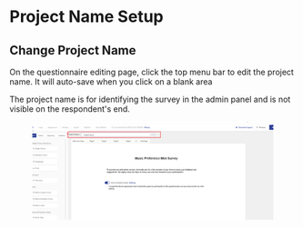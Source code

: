 # Project Name Setup

## Change Project Name

On the questionnaire editing page, click the top menu bar to edit the project name. It will auto-save when you click on a blank area

The project name is for identifying the survey in the admin panel and is not visible on the respondent's end.&#x20;

<figure><img src="../../../.gitbook/assets/image (856).png" alt=""><figcaption></figcaption></figure>
